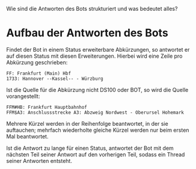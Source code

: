 <p id="meta">
<title>DS-100: Aufbau der Antworten</title>
<desc>Wie sind die Antworten des Bots strukturiert und was bedeutet alles?</desc>
</p>

Aufbau der Antworten des Bots
=============================

Findet der Bot in einem Status erweiterbare Abkürzungen, so antwortet er
auf diesen Status mit diesen Erweiterungen. Hierbei wird eine Zeile pro
Abkürzung geschrieben:

    FF: Frankfurt (Main) Hbf
    1733: Hannover --Kassel-- - Würzburg

Ist die Quelle für die Abkürzung nicht DS100 oder BOT, so wird die
Quelle vorangestellt:

    FFM#HB: Frankfurt Hauptbahnhof
    FFM$A3: Anschlussstrecke A3: Abzweig Nordwest - Oberursel Hohemark

Mehrere Kürzel werden in der Reihenfolge beantwortet, in der sie
auftauchen; mehrfach wiederholte gleiche Kürzel werden nur beim ersten
Mal beantwortet.

Ist die Antwort zu lange für einen Status, antwortet der Bot mit dem
nächsten Teil seiner Antwort auf den vorherigen Teil, sodass ein
Thread seiner Antworten entsteht.
